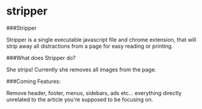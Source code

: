 stripper
========

###Stripper

Stripper is a single executable javascript file and chrome extension, that will strip away all distractions from a page for easy reading or printing.

###What does Stripper do?

She strips! 
Currently she removes all images from the page. 

###Coming Features:

Remove header, footer, menus, sidebars, ads etc... everything directly unrelated to the article you're supposed to be focusing on.

